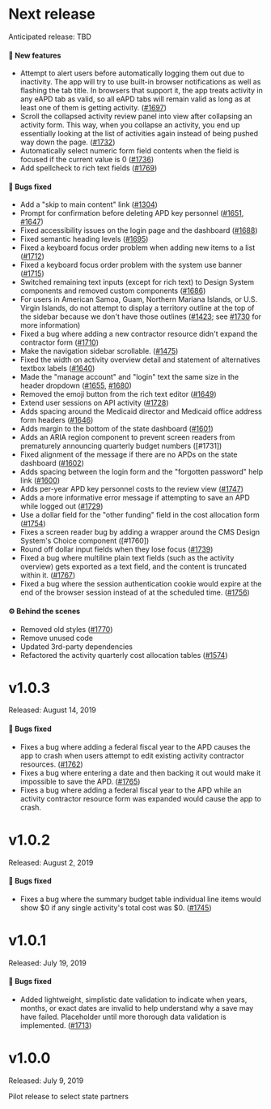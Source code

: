 # Next release

Anticipated release: TBD

#### 🚀 New features

- Attempt to alert users before automatically logging them out due to inactivity. The app will try to use built-in browser notifications as well as flashing the tab title. In browsers that support it, the app treats activity in any eAPD tab as valid, so all eAPD tabs will remain valid as long as at least one of them is getting activity. ([#1697])
- Scroll the collapsed activity review panel into view after collapsing an activity form. This way, when you collapse an activity, you end up essentially looking at the list of activities again instead of being pushed way down the page. ([#1732])
- Automatically select numeric form field contents when the field is focused if the current value is 0 ([#1736])
- Add spellcheck to rich text fields ([#1769])

#### 🐛 Bugs fixed

- Add a "skip to main content" link ([#1304])
- Prompt for confirmation before deleting APD key personnel ([#1651], [#1647])
- Fixed accessibility issues on the login page and the dashboard ([#1688])
- Fixed semantic heading levels ([#1695])
- Fixed a keyboard focus order problem when adding new items to a list ([#1712])
- Fixed a keyboard focus order problem with the system use banner ([#1715])
- Switched remaining text inputs (except for rich text) to Design System components and removed custom components ([#1686])
- For users in American Samoa, Guam, Northern Mariana Islands, or U.S. Virgin Islands, do not attempt to display a territory outline at the top of the sidebar because we don't have those outlines ([#1423]; see [#1730] for more information)
- Fixed a bug where adding a new contractor resource didn't expand the contractor form ([#1710])
- Make the navigation sidebar scrollable. ([#1475])
- Fixed the width on activity overview detail and statement of alternatives textbox labels ([#1640])
- Made the "manage account" and "login" text the same size in the header dropdown ([#1655], [#1680])
- Removed the emoji button from the rich text editor ([#1649])
- Extend user sessions on API activity ([#1728])
- Adds spacing around the Medicaid director and Medicaid office address form headers ([#1646])
- Adds margin to the bottom of the state dashboard ([#1601])
- Adds an ARIA region component to prevent screen readers from prematurely announcing quarterly budget numbers ([#1731])
- Fixed alignment of the message if there are no APDs on the state dashboard ([#1602])
- Adds spacing between the login form and the "forgotten password" help link ([#1600])
- Adds per-year APD key personnel costs to the review view ([#1747])
- Adds a more informative error message if attempting to save an APD while logged out ([#1729])
- Use a dollar field for the "other funding" field in the cost allocation form ([#1754])
- Fixes a screen reader bug by adding a wrapper around the CMS Design System's Choice component ([#1760])
- Round off dollar input fields when they lose focus ([#1739])
- Fixed a bug where multiline plain text fields (such as the activity overview) gets exported as a text field, and the content is truncated within it. ([#1767])
- Fixed a bug where the session authentication cookie would expire at the end of the browser session instead of at the scheduled time. ([#1756])

#### ⚙️ Behind the scenes

- Removed old styles ([#1770])
- Remove unused code
- Updated 3rd-party dependencies
- Refactored the activity quarterly cost allocation tables ([#1574])

# v1.0.3

Released: August 14, 2019

#### 🐛 Bugs fixed

- Fixes a bug where adding a federal fiscal year to the APD causes the app to crash when users attempt to edit existing activity contractor resources. ([#1762])
- Fixes a bug where entering a date and then backing it out would make it impossible to save the APD. ([#1765])
- Fixes a bug where adding a federal fiscal year to the APD while an activity contractor resource form was expanded would cause the app to crash.

# v1.0.2

Released: August 2, 2019

#### 🐛 Bugs fixed

- Fixes a bug where the summary budget table individual line items would show $0 if any single activity's total cost was $0. ([#1745])

# v1.0.1

Released: July 19, 2019

#### 🐛 Bugs fixed

- Added lightweight, simplistic date validation to indicate when years, months, or exact dates are invalid to help understand why a save may have failed. Placeholder until more thorough data validation is implemented. ([#1713])

# v1.0.0

Released: July 9, 2019

Pilot release to select state partners

[#1304]: https://github.com/18F/cms-hitech-apd/issues/1304
[#1423]: https://github.com/18F/cms-hitech-apd/issues/1423
[#1475]: https://github.com/18F/cms-hitech-apd/issues/1475
[#1574]: https://github.com/18F/cms-hitech-apd/issues/1574
[#1600]: https://github.com/18F/cms-hitech-apd/issues/1600
[#1601]: https://github.com/18F/cms-hitech-apd/pull/1601
[#1602]: https://github.com/18F/cms-hitech-apd/pull/1602
[#1640]: https://github.com/18F/cms-hitech-apd/issues/1640
[#1646]: https://github.com/18F/cms-hitech-apd/pull/1646
[#1647]: https://github.com/18F/cms-hitech-apd/pull/1647
[#1649]: https://github.com/18F/cms-hitech-apd/issues/1649
[#1651]: https://github.com/18F/cms-hitech-apd/pull/1651
[#1655]: https://github.com/18F/cms-hitech-apd/issues/1655
[#1680]: https://github.com/18F/cms-hitech-apd/issues/1680
[#1686]: https://github.com/18F/cms-hitech-apd/issues/1686
[#1688]: https://github.com/18F/cms-hitech-apd/pull/1688
[#1695]: https://github.com/18F/cms-hitech-apd/pull/1695
[#1697]: https://github.com/18F/cms-hitech-apd/pull/1697
[#1710]: https://github.com/18F/cms-hitech-apd/pull/1710
[#1712]: https://github.com/18F/cms-hitech-apd/pull/1712
[#1713]: https://github.com/18F/cms-hitech-apd/pull/1713
[#1715]: https://github.com/18F/cms-hitech-apd/pull/1715
[#1728]: https://github.com/18F/cms-hitech-apd/issues/1728
[#1730]: https://github.com/18F/cms-hitech-apd/pull/1730
[#1729]: https://github.com/18F/cms-hitech-apd/issues/1729
[#1732]: https://github.com/18F/cms-hitech-apd/issues/1732
[#1736]: https://github.com/18F/cms-hitech-apd/issues/1736
[#1739]: https://github.com/18F/cms-hitech-apd/issues/1739
[#1745]: https://github.com/18F/cms-hitech-apd/pull/1745
[#1747]: https://github.com/18F/cms-hitech-apd/issues/1747
[#1754]: https://github.com/18F/cms-hitech-apd/issues/1754
[#1756]: https://github.com/18F/cms-hitech-apd/issues/1756
[#1762]: https://github.com/18F/cms-hitech-apd/issues/1762
[#1765]: https://github.com/18F/cms-hitech-apd/issues/1765
[#1767]: https://github.com/18F/cms-hitech-apd/issues/1767
[#1769]: https://github.com/18F/cms-hitech-apd/issues/1769
[#1770]: https://github.com/18F/cms-hitech-apd/pull/1770
